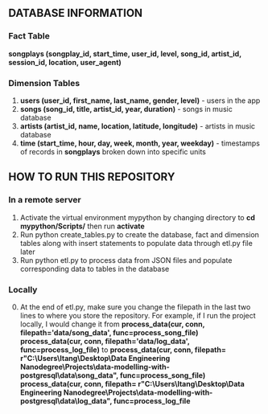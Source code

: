 ## DATABASE INFORMATION
### **Fact Table**
**songplays (songplay_id, start_time, user_id, level, song_id, artist_id, session_id, location, user_agent)** 
### **Dimension Tables**
1. **users (user_id, first_name, last_name, gender, level)** - users in the app
2. **songs (song_id, title, artist_id, year, duration)** - songs in music database
3. **artists (artist_id, name, location, latitude, longitude)** - artists in music database
4. **time (start_time, hour, day, week, month, year, weekday)** - timestamps of records in **songplays** broken down into specific units

## HOW TO RUN THIS REPOSITORY 
### **In a remote server**
1. Activate the virtual environment mypython by changing directory to **cd mypython/Scripts/** then run **activate**
2. Run python create_tables.py to create the database, fact and dimension tables along with insert statements to populate data through etl.py file later
3. Run python etl.py to process data from JSON files and populate corresponding data to tables in the database
### **Locally**
0. At the end of etl.py, make sure you change the filepath in the last two lines to where you store the repository. 
For example, if I run the project locally, I would change it 
from
**process_data(cur, conn, filepath='data/song_data', func=process_song_file)**
**process_data(cur, conn, filepath='data/log_data', func=process_log_file)**
to
**process_data(cur, conn, filepath= r"C:\Users\ltang\Desktop\Data Engineering Nanodegree\Projects\data-modelling-with-postgresql\data\song_data", func=process_song_file)**
**process_data(cur, conn, filepath= r"C:\Users\ltang\Desktop\Data Engineering Nanodegree\Projects\data-modelling-with-postgresql\data\log_data", func=process_log_file**
